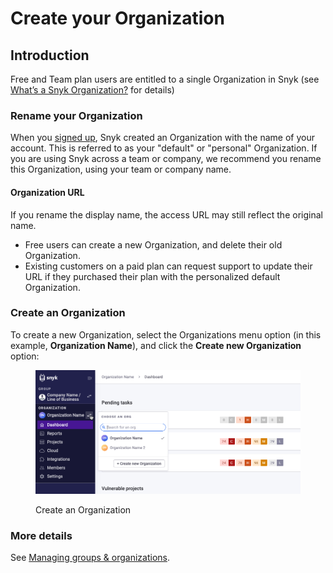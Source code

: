 # Create your Organization

## Introduction

Free and Team plan users are entitled to a single Organization in Snyk (see [What’s a Snyk Organization?](../../../snyk-admin/managing-groups-and-organizations/whats-a-snyk-organization.md) for details)

### Rename your Organization

When you [signed up](../../quickstart/create-a-snyk-account/), Snyk created an Organization with the name of your account. This is referred to as your "default" or "personal" Organization. If you are using Snyk across a team or company, we recommend you rename this Organization, using your team or company name.

#### Organization URL

If you rename the display name, the access URL may still reflect the original name.

* Free users can create a new Organization, and delete their old Organization.
* Existing customers on a paid plan can request support to update their URL if they purchased their plan with the personalized default Organization.

### Create an Organization

To create a new Organization, select the Organizations menu option (in this example, **Organization Name**), and click the **Create  new Organization** option:

<figure><img src="../../../.gitbook/assets/image (1).png" alt=""><figcaption><p>Create an Organization</p></figcaption></figure>

### More details

See [Managing groups & organizations](../../../snyk-admin/managing-groups-and-organizations/).
